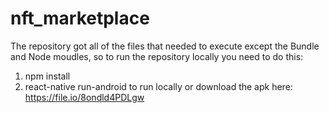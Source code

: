 # nft_marketplace

The repository got all of the files that needed to execute except the Bundle and Node moudles, 
so to run the repository locally you need to do this: 
1. npm install 
2. react-native run-android to run locally or download the apk here: https://file.io/8ondld4PDLgw

